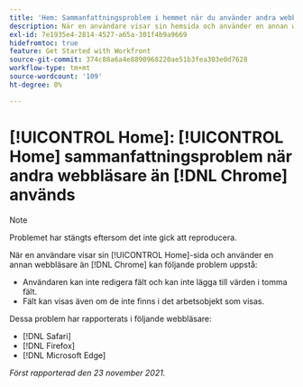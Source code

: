 ```yaml
---
title: 'Hem: Sammanfattningsproblem i hemmet när du använder andra webbläsare än Chrome'
description: När en användare visar sin hemsida och använder en annan webbläsare än Chrome kan de se de olika problemen.
exl-id: 7e1935e4-2814-4527-a65a-301f4b9a9669
hidefromtoc: true
feature: Get Started with Workfront
source-git-commit: 374c88a6a4e8890968220ae51b3fea303e0d7628
workflow-type: tm+mt
source-wordcount: '109'
ht-degree: 0%

---
```


# [!UICONTROL Home]: [!UICONTROL Home] sammanfattningsproblem när andra webbläsare än [!DNL Chrome] används

>[!NOTE]
>
>Problemet har stängts eftersom det inte gick att reproducera.


När en användare visar sin [!UICONTROL Home]-sida och använder en annan webbläsare än [!DNL Chrome] kan följande problem uppstå:

* Användaren kan inte redigera fält och kan inte lägga till värden i tomma fält.
* Fält kan visas även om de inte finns i det arbetsobjekt som visas.

Dessa problem har rapporterats i följande webbläsare:

* [!DNL Safari]
* [!DNL Firefox]
* [!DNL Microsoft Edge]

_Först rapporterad den 23 november 2021._
